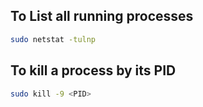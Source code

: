 ## To List all running processes
``` bash
sudo netstat -tulnp
```

## To kill a process by its PID
``` bash
sudo kill -9 <PID>
```
